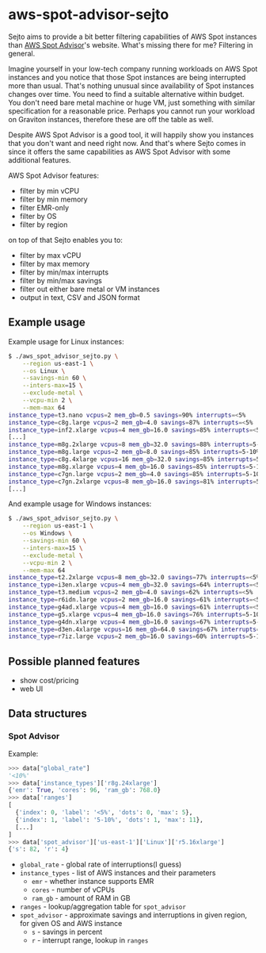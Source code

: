# aws-spot-advisor-sejto

Sejto aims to provide a bit better filtering capabilities of AWS Spot instances
than [AWS Spot Advisor]'s website. What's missing there for me? Filtering in
general.

Imagine yourself in your low-tech company running workloads on AWS Spot
instances and you notice that those Spot instances are being interrupted more
than usual. That's nothing unusual since availability of Spot instances changes
over time. You need to find a suitable alternative within budget. You don't need
bare metal machine or huge VM, just something with similar specification for a
reasonable price. Perhaps you cannot run your workload on Graviton instances,
therefore these are off the table as well.

Despite AWS Spot Advisor is a good tool, it will happily show you instances that
you don't want and need right now. And that's where Sejto comes in since it
offers the same capabilities as AWS Spot Advisor with some additional features.

AWS Spot Advisor features:

* filter by min vCPU
* filter by min memory
* filter EMR-only
* filter by OS
* filter by region

on top of that Sejto enables you to:

* filter by max vCPU
* filter by max memory
* filter by min/max interrupts
* filter by min/max savings
* filter out either bare metal or VM instances
* output in text, CSV and JSON format

## Example usage

Example usage for Linux instances:

```Bash
$ ./aws_spot_advisor_sejto.py \
    --region us-east-1 \
    --os Linux \
    --savings-min 60 \
    --inters-max=15 \
    --exclude-metal \
    --vcpu-min 2 \
    --mem-max 64
instance_type=t3.nano vcpus=2 mem_gb=0.5 savings=90% interrupts=<5%
instance_type=c8g.large vcpus=2 mem_gb=4.0 savings=87% interrupts=<5%
instance_type=inf2.xlarge vcpus=4 mem_gb=16.0 savings=85% interrupts=<5%
[...]
instance_type=m8g.2xlarge vcpus=8 mem_gb=32.0 savings=88% interrupts=5-10%
instance_type=m8g.large vcpus=2 mem_gb=8.0 savings=85% interrupts=5-10%
instance_type=c8g.4xlarge vcpus=16 mem_gb=32.0 savings=85% interrupts=5-10%
instance_type=m8g.xlarge vcpus=4 mem_gb=16.0 savings=85% interrupts=5-10%
instance_type=c7gn.large vcpus=2 mem_gb=4.0 savings=85% interrupts=5-10%
instance_type=c7gn.2xlarge vcpus=8 mem_gb=16.0 savings=81% interrupts=5-10%
[...]
```

And example usage for Windows instances:

```Bash
$ ./aws_spot_advisor_sejto.py \
    --region us-east-1 \
    --os Windows \
    --savings-min 60 \
    --inters-max=15 \
    --exclude-metal \
    --vcpu-min 2 \
    --mem-max 64
instance_type=t2.2xlarge vcpus=8 mem_gb=32.0 savings=77% interrupts=<5%
instance_type=i3en.xlarge vcpus=4 mem_gb=32.0 savings=64% interrupts=<5%
instance_type=t3.medium vcpus=2 mem_gb=4.0 savings=62% interrupts=<5%
instance_type=r6idn.large vcpus=2 mem_gb=16.0 savings=61% interrupts=<5%
instance_type=g4ad.xlarge vcpus=4 mem_gb=16.0 savings=61% interrupts=<5%
instance_type=g5.xlarge vcpus=4 mem_gb=16.0 savings=76% interrupts=5-10%
instance_type=g4dn.xlarge vcpus=4 mem_gb=16.0 savings=67% interrupts=5-10%
instance_type=d3en.4xlarge vcpus=16 mem_gb=64.0 savings=67% interrupts=5-10%
instance_type=r7iz.large vcpus=2 mem_gb=16.0 savings=60% interrupts=5-10%
```

## Possible planned features

* show cost/pricing
* web UI

## Data structures

### Spot Advisor

Example:

```Python
>>> data["global_rate"]
'<10%'
>>> data['instance_types']['r8g.24xlarge']
{'emr': True, 'cores': 96, 'ram_gb': 768.0}
>>> data['ranges']
[
  {'index': 0, 'label': '<5%', 'dots': 0, 'max': 5},
  {'index': 1, 'label': '5-10%', 'dots': 1, 'max': 11},
  [...]
]
>>> data['spot_advisor']['us-east-1']['Linux']['r5.16xlarge']
{'s': 82, 'r': 4}
```

* `global_rate` - global rate of interruptions(I guess)
* `instance_types` - list of AWS instances and their parameters
  * `emr` - whether instance supports EMR
  * `cores` - number of vCPUs
  * `ram_gb` - amount of RAM in GB
* `ranges` - lookup/aggregation table for `spot_advisor`
* `spot_advisor` - approximate savings and interruptions in given region, for
  given OS and AWS instance
  * `s` - savings in percent
  * `r` - interrupt range, lookup in `ranges`


[AWS Spot Advisor]: https://aws.amazon.com/ec2/spot/instance-advisor/
